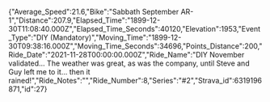 {"Average_Speed":21.6,"Bike":"Sabbath September AR-1","Distance":207.9,"Elapsed_Time":"1899-12-30T11:08:40.000Z","Elapsed_Time_Seconds":40120,"Elevation":1953,"Event_Type":"DIY (Mandatory)","Moving_Time":"1899-12-30T09:38:16.000Z","Moving_Time_Seconds":34696,"Points_Distance":200,"Ride_Date":"2021-11-28T00:00:00.000Z","Ride_Name":"DIY November validated... The weather was great, as was the company, until Steve and Guy left me to it... then it rained!","Ride_Notes":"","Ride_Number":8,"Series":"#2","Strava_id":6319196871,"id":27}